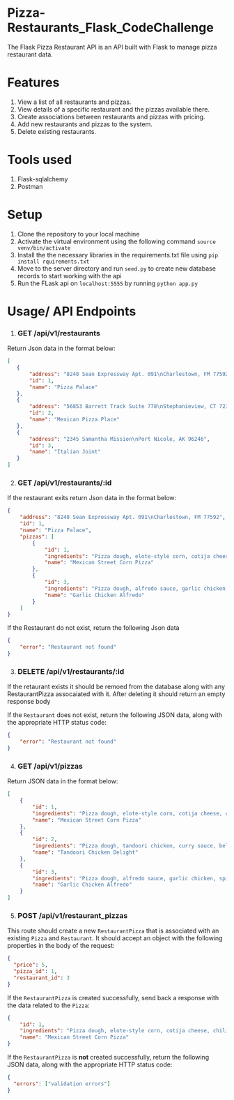 # Pizza-Restaurants_Flask_CodeChallenge
The Flask Pizza Restaurant API is an API built with Flask to manage pizza restaurant data.

# Features
1. View a list of all restaurants and pizzas.
2. View details of a specific restaurant and the pizzas available there.
3. Create associations between restaurants and pizzas with pricing.
4. Add new restaurants and pizzas to the system.
5. Delete existing restaurants.

# Tools used
1. Flask-sqlalchemy
2. Postman

# Setup
1. Clone the repository to your local machine
2. Activate the virtual environment using the following command ` source venv/bin/activate `
3. Install the the necessary libraries in the requirements.txt file using ` pip install rquirements.txt ` 
4. Move to the server directory and run ` seed.py ` to create new database records to start working with the api
5. Run the FLask api on ` localhost:5555 ` by running ` python app.py `

# Usage/ API Endpoints
1. ### GET /api/v1/restaurants
 Return Json data in the format below: 
 ```json
 [
    {
        "address": "8248 Sean Expressway Apt. 091\nCharlestown, FM 77592",
        "id": 1,
        "name": "Pizza Palace"
    },
    {
        "address": "56853 Barrett Track Suite 778\nStephanieview, CT 72316",
        "id": 2,
        "name": "Mexican Pizza Place"
    },
    {
        "address": "2345 Samantha Mission\nPort Nicole, AK 96246",
        "id": 3,
        "name": "Italian Joint"
    }
]

```
2. ### GET /api/v1/restaurants/:id
If the restaurant exits return Json data in the format below:
```json
{
    "address": "8248 Sean Expressway Apt. 091\nCharlestown, FM 77592",
    "id": 1,
    "name": "Pizza Palace",
    "pizzas": [
        {
            "id": 1,
            "ingredients": "Pizza dough, elote-style corn, cotija cheese, chili powder, lime, cilantro",
            "name": "Mexican Street Corn Pizza"
        },
        {
            "id": 3,
            "ingredients": "Pizza dough, alfredo sauce, garlic chicken, spinach, sun-dried tomatoes, parmesan cheese",
            "name": "Garlic Chicken Alfredo"
        }
    ]
}

```
If the Restaurant do not exist, return the following Json data
```json
{
    "error": "Restaurant not found"
}
```
3. ### DELETE /api/v1/restaurants/:id
If the retaurant exists it should be remoed from the database along with any RestaurantPizza assocaiated with it.
After deleting it should return an empty response body

If the `Restaurant` does not exist, return the following JSON data, along with
the appropriate HTTP status code:

```json
{
    "error": "Restaurant not found"
}
```
4. ### GET /api/v1/pizzas
Return JSON data in the format below:
```json
[
    {
        "id": 1,
        "ingredients": "Pizza dough, elote-style corn, cotija cheese, chili powder, lime, cilantro",
        "name": "Mexican Street Corn Pizza"
    },
    {
        "id": 2,
        "ingredients": "Pizza dough, tandoori chicken, curry sauce, bell peppers, red onion, cilantro, yogurt drizzle",
        "name": "Tandoori Chicken Delight"
    },
    {
        "id": 3,
        "ingredients": "Pizza dough, alfredo sauce, garlic chicken, spinach, sun-dried tomatoes, parmesan cheese",
        "name": "Garlic Chicken Alfredo"
    }
]
```
5. ### POST /api/v1/restaurant_pizzas
This route should create a new `RestaurantPizza` that is associated with an
existing `Pizza` and `Restaurant`. It should accept an object with the following
properties in the body of the request:

```json
{
  "price": 5,
  "pizza_id": 1,
  "restaurant_id": 3
}
```
If the `RestaurantPizza` is created successfully, send back a response with the data
related to the `Pizza`:

```json
{
    "id": 1,
    "ingredients": "Pizza dough, elote-style corn, cotija cheese, chili powder, lime, cilantro",
    "name": "Mexican Street Corn Pizza"
}
```

If the `RestaurantPizza` is **not** created successfully, return the following
JSON data, along with the appropriate HTTP status code:

```json
{
  "errors": ["validation errors"]
}
```